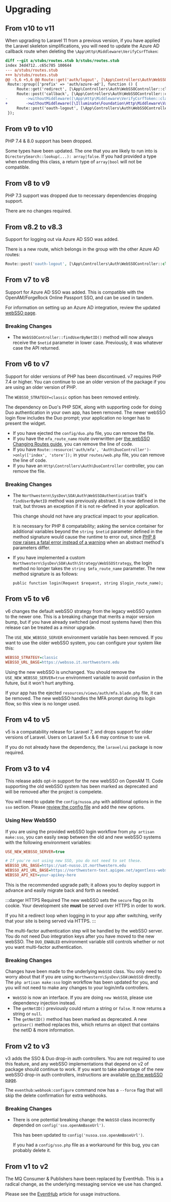 # Upgrading

## From v10 to v11
When upgrading to Laravel 11 from a previous version, if you have applied the Laravel skeleton simplifications, you will need to update the Azure AD callback route when deleting the `\App\Http\Middleware\VerifyCsrfToken`:

```diff
diff --git a/stubs/routes.stub b/stubs/routes.stub
index 34d4712..c65c785 100644
--- a/stubs/routes.stub
+++ b/stubs/routes.stub
@@ -5,6 +5,6 @@ Route::get('auth/logout', [\App\Controllers\Auth\WebSSOController::class, 'logou
 Route::group(['prefix' => 'auth/azure-ad'], function () {
     Route::get('redirect', [\App\Controllers\Auth\WebSSOController::class, 'oauthRedirect'])->name('login-oauth-redirect');
     Route::post('callback', [\App\Controllers\Auth\WebSSOController::class, 'oauthCallback'])->name('login-oauth-callback')
-        ->withoutMiddleware([\App\Http\Middleware\VerifyCsrfToken::class]);
+        ->withoutMiddleware([\Illuminate\Foundation\Http\Middleware\ValidateCsrfToken::class]);
     Route::post('oauth-logout', [\App\Controllers\Auth\WebSSOController::class, 'oauthLogout'])->name('login-oauth-logout');
 });
```

## From v9 to v10
PHP 7.4 & 8.0 support has been dropped.

Some types have been updated. The one that you are likely to run into is `DirectorySearch::lookup(...): array|false`. If you had provided a type when extending this class, a return type of `array|bool` will not be compatible.

## From v8 to v9
PHP 7.3 support was dropped due to necessary dependencies dropping support.

There are no changes required.

## From v8.2 to v8.3
Support for logging out via Azure AD SSO was added.

There is a new route, which belongs in the group with the other Azure AD routes:

```php
Route::post('oauth-logout', [\App\Controllers\Auth\WebSSOController::class, 'oauthLogout'])->name('login-oauth-logout');
```

## From v7 to v8
Support for Azure AD SSO was added. This is compatible with the OpenAM/ForgeRock Online Passport SSO, and can be used in tandem.

For information on setting up an Azure AD integration, review the updated [webSSO page](./websso.md).

### Breaking Changes
- The `WebSSOController::findUserByNetID()` method will now always receive the `$netid` parameter in lower case. Previously, it was whatever case the API returned.

## From v6 to v7
Support for older versions of PHP has been discontinued. v7 requires PHP 7.4 or higher. You can continue to use an older version of the package if you are using an older version of PHP.

The `WEBSSO_STRATEGY=classic` option has been removed entirely. 

The dependency on Duo's PHP SDK, along with supporting code for doing Duo authentication in your own app, has been removed. The newer webSSO login flow includes the Duo prompt; your application no longer has to present the widget.

- If you have ejected the `config/duo.php` file, you can remove the file. 
- If you have the `mfa_route_name` route overwritten per [the webSSO Changing Routes guide](websso.md#changing-routes), you can remove the line of code. 
- If you have `Route::resource('auth/mfa', 'Auth\DuoController')->only(['index', 'store']);` in your `routes/web.php` file, you can remove the line of code.
- If you have an `Http\Controllers\Auth\DuoController` controller, you can remove the file.

### Breaking Changes
- The `Northwestern\SysDev\SOA\Auth\WebSSOAuthentication` trait's `findUserByNetID` method was previously abstract. It is now defined in the trait, but throws an exception if it is not re-defined in your application.

  This change should not have any practical impact to your application. 
  
  It is necessary for PHP 8 compatability; asking the service container for additional variables beyond the `string $netid` parameter defined in the method signature would cause the runtime to error out, since [PHP 8 now raises a fatal error instead of a warning](https://php.watch/versions/8.0/lsp-errors#lsp) when an abstract method's parameters differ.

- If you have implemented a custom `Northwestern\SysDev\SOA\Auth\Strategy\WebSSOStrategy`, the login method no longer takes the `string $mfa_route_name` parameter. The new method signature is as follows:

  `public function login(Request $request, string $login_route_name);`

## From v5 to v6
v6 changes the default webSSO strategy from the legacy webSSO system to the newer one. This is a breaking change that merits a major version bump, but if you have already switched (and most systems have) then this release can be treated as a minor upgrade.

The `USE_NEW_WEBSSO_SERVER` environment variable has been removed. If you want to use the older webSSO system, you can configure your system like this:

```ini
WEBSSO_STRATEGY=classic
WEBSSO_URL_BASE=https://websso.it.northwestern.edu
```

Using the new webSSO is unchanged. You should remove the `USE_NEW_WEBSSO_SERVER=true` environment variable to avoid confusion in the future, but it won't hurt anything.

If your app has the ejected `resources/views/auth/mfa.blade.php` file, it can be removed. The new webSSO handles the MFA prompt during its login flow, so this view is no longer used.

## From v4 to v5
v5 is a compatability release for Laravel 7, and drops support for older versions of Laravel. Users on Laravel 5.x & 6 may continue to use v4.

If you do not already have the dependency, the `laravel/ui` package is now required.

## From v3 to v4
This release adds opt-in support for the new webSSO on OpenAM 11. Code supporting the old webSSO system has been marked as deprecated and will be removed after the project is compelete.

You will need to update the `config/nusoa.php` with additional options in the `sso` section. Please [review the config file](https://github.com/NIT-Administrative-Systems/SysDev-laravel-soa/blob/master/config/nusoa.php) and add the new options.

### Using New WebSSO
If you are using the provided webSSO login workflow from `php artisan make:sso`, you can easily swap between the old and new webSSO systems with the following environment variables:

```ini
USE_NEW_WEBSSO_SERVER=true

# If you're not using new SSO, you do not need to set these.
WEBSSO_URL_BASE=https://uat-nusso.it.northwestern.edu
WEBSSO_API_URL_BASE=https://northwestern-test.apigee.net/agentless-websso
WEBSSO_API_KEY=your-apikey-here
```

This is the recommended upgrade path; it allows you to deploy support in advance and easily migrate back and forth as needed.

:::danger HTTPS Required
The new webSSO sets the `secure` flag on its cookie. Your development site **must** be served over HTTPS in order to work.

If you hit a redirect loop when logging in to your app after switching, verify that your site is being served via HTTPS.
:::

The multi-factor authentication step will be handled by the webSSO server. You do not need Duo integration keys after you have moved to the new webSSO. The `DUO_ENABLED` environment variable still controls whether or not you want multi-factor authentication.

### Breaking Changes
Changes have been made to the underlying `WebSSO` class. You only need to worry about that if you are using `Northwestern\SysDev\SOA\WebSSO` directly. The `php artisan make:sso` login workflow has been updated for you, and you will not need to make any changes to your login/mfa controllers.

- `WebSSO` is now an interface. If you are doing `new WebSSO`, please use dependency injection instead.
- The `getNetID()` previously could return a string or `false`. It now returns a string or `null`.
- The `getNetID()` method has been marked as deprecated. A new `getUser()` method replaces this, which returns an object that contains the netID & more information.

## From v2 to v3
v3 adds the SSO & Duo drop-in auth controllers. You are not required to use this feature, and any webSSO implementations that depend on v2 of package should continue to work. If you want to take advantage of the new webSSO drop-in auth controllers, instructions are available [on the webSSO page](./websso).

The `eventhub:webhook:configure` command now has a `--force` flag that will skip the delete confirmation for extra webhooks.

### Breaking Changes
- There is one potential breaking change: the `WebSSO` class incorrectly depended on `config('sso.openAmBaseUrl')`. 

  This has been updated to `config('nusoa.sso.openAmBaseUrl')`.

  If you had a `config/sso.php` file as a workaround for this bug, you can probably delete it.

## From v1 to v2
The MQ Consumer & Publishers have been replaced by EventHub. This is a radical change, as the underlying messaging service we use has changed. 

Please see the [EventHub](./eventhub) article for usage instructions.